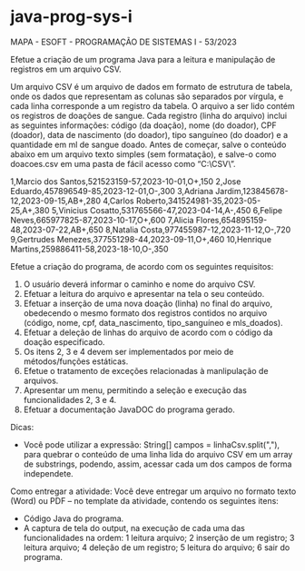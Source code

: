 # java-prog-sys-i
MAPA - ESOFT - PROGRAMAÇÃO DE SISTEMAS I - 53/2023

Efetue a criação de um programa Java para a leitura e manipulação de registros em um arquivo CSV.

Um arquivo CSV é um arquivo de dados em formato de estrutura de tabela, onde os dados que representam as colunas são separados por vírgula, e cada linha corresponde a um registro da tabela. O arquivo a ser lido contém os registros de doações de sangue. Cada registro (linha do arquivo) inclui as seguintes informações: código (da doação), nome (do doador), CPF (doador), data de nascimento (do doador), tipo sanguíneo (do doador) e a quantidade em ml de sangue doado.
Antes de começar, salve o conteúdo abaixo em um arquivo texto simples (sem formatação), e salve-o como doacoes.csv em uma pasta de fácil acesso como “C:\CSV\”.

1,Marcio dos Santos,521523159-57,2023-10-01,O+,150
2,Jose Eduardo,457896549-85,2023-12-01,O-,300
3,Adriana Jardim,123845678-12,2023-09-15,AB+,280
4,Carlos Roberto,341524981-35,2023-05-25,A+,380
5,Vinicius Cosatto,531765566-47,2023-04-14,A-,450
6,Felipe Neves,665977825-87,2023-10-17,O+,600
7,Alicia Flores,654895159-48,2023-07-22,AB+,650
8,Natalia Costa,977455987-12,2023-11-12,O-,720
9,Gertrudes Menezes,377551298-44,2023-09-11,O+,460
10,Henrique Martins,259886411-58,2023-18-10,O-,350
 
Efetue a criação do programa, de acordo com os seguintes requisitos:
1. O usuário deverá informar o caminho e nome do arquivo CSV.
2. Efetuar a leitura do arquivo e apresentar na tela o seu conteúdo.
3. Efetuar a inserção de uma nova doação (linha) no final do arquivo, obedecendo o mesmo formato dos registros contidos no arquivo (código, nome, cpf, data_nascimento, tipo_sanguíneo e mls_doados).
4. Efetuar a deleção de linhas do arquivo de acordo com o código da doação especificado.
5. Os itens 2, 3 e 4 devem ser implementados por meio de métodos/funções estáticas.
6. Efetue o tratamento de exceções relacionadas à manlipulação de arquivos.
7. Apresentar um menu, permitindo a seleção e execução das funcionalidades 2, 3 e 4.
8. Efetuar a documentação JavaDOC do programa gerado.
 
​Dicas:
- Você pode utilizar a expressão: String[] campos = linhaCsv.split(","), para quebrar o conteúdo de uma linha lida do arquivo CSV em um array de substrings, podendo, assim, acessar cada um dos campos de forma independete.

Como entregar a atividade:
Você deve entregar um arquivo no formato texto (Word) ou PDF – no template da atividade, contendo os seguintes itens:
- Código Java do programa.
- A captura de tela do output, na execução de cada uma das funcionalidades na ordem:
1 leitura arquivo;
2 inserção de um registro;
3 leitura arquivo;
4 deleção de um registro;
5 leitura do arquivo; 
6 sair do programa.
